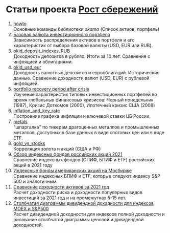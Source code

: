 # Статьи проекта [Рост сбережений](https://rostsber.ru/)  
1. [howto](https://github.com/mbk-dev/publications_RUS/blob/main/01%20howto.ipynb)  
Основные команды библиотеки _okama_ (Список актиов, портфель)
2. [Базовая валюта инвестиционного портфеля](https://github.com/mbk-dev/publications_RUS/blob/main/02%20%D0%91%D0%B0%D0%B7%D0%BE%D0%B2%D0%B0%D1%8F%20%D0%B2%D0%B0%D0%BB%D1%8E%D1%82%D0%B0%20%D0%B8%D0%BD%D0%B2%D0%B5%D1%81%D1%82%D0%B8%D1%86%D0%B8%D0%BE%D0%BD%D0%BD%D0%BE%D0%B3%D0%BE%20%D0%BF%D0%BE%D1%80%D1%82%D1%84%D0%B5%D0%BB%D1%8F.ipynb)  
Зависимость распределения активов в портфеля и его характеристик от выбора базовой валюты (USD, EUR или RUB).
3. [okid_deposit_indexes_RUB](https://github.com/mbk-dev/publications_RUS/blob/main/03%20okid_deposit_indexes_RUB.ipynb "03 okid_deposit_indexes_RUB.ipynb")  
Доходность депозитов в рублях. Итоги за 10 лет. Сравнение с инфляцией и облигациями.
4. [okid_usd_eur](https://github.com/mbk-dev/publications_RUS/blob/main/04%20okid_usd_eur.ipynb "04 okid_usd_eur.ipynb")  
Доходность валютных депозитов и еврооблигаций. Исторические данные. Сравнение доходности валют (USD, EUR) с рублевой инфляцией.
5. [portfolio recovery period after crisis](https://github.com/mbk-dev/publications_RUS/blob/main/05%20portfolio%20recovery%20period%20after%20crisis.ipynb)  
Изучение характеристик типовых инвестиционных портфелей во время глобальных финансовых кризисов: Черный понедельник (1987), Кризис Доткомов (2000), Ипотечный кризис США (2008)
6. [inflation_and_key_rate](https://github.com/mbk-dev/publications_RUS/blob/main/06%20inflation_and_key_rate.ipynb "06 inflation_and_key_rate.ipynb")  
Построение графика инфляции и ключевой ставки ЦБ России.
7. [metals](https://github.com/mbk-dev/publications_RUS/blob/main/07%20metals.ipynb)  
"шпаргалка" по тикерам драгоценных металлов и промышленных металлов, доступных в базе данных в виде спотовых цен или в виде ETF.
8. [gold_vs_stocks](https://github.com/mbk-dev/publications_RUS/blob/main/08%20gold_vs_stocks.ipynb)  
Корреляция золота и акций (США и РФ)
9. [Обзор индексных фондов российских акций 2021](https://github.com/mbk-dev/publications_RUS/blob/main/09%20compare_moex_etf.ipynb)  
Сравнение индексных фондов (ОПИФ, БПИФ и ETF) российских акций в 2021 году
10. [Индексные фонды американских акций на Мосбирже](https://github.com/mbk-dev/publications_RUS/blob/main/10%20us%20stocks%20moex.ipynb)  
Сравнение индексных БПИФ и ETF, которые следуют индексу S&P 500 и аналогичным.
11. [Сравнение доходности активов за 2021 год](https://github.com/mbk-dev/publications_RUS/blob/main/11%20compare_CAGR_of_assets.ipynb)  
Расчет доходности риска и доходности популярных видов инвестиций за 2021 год и на промежутках 5-15 лет.
12. [Столбчатая диаграммы дивидендной доходности для индексов MOEX и S&P500](https://github.com/mbk-dev/publications_RUS/blob/main/12%20dividend_yield_for_MOEX_and_SP500.ipynb)  
Расчет дивидендной доходности для индексов полной доходности и рисование столбчатой диаграммы ценовой и дивидендной доходностей.
